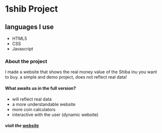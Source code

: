 # 1shib Project

## languages ​​I use
- HTML5
- CSS
- Javascript

### About the project
I made a website that shows the real money value of the Shiba inu you want to buy. a simple and demo project, does not reflect real data!

#### What awaits us in the full version?
- will reflect real data
- a more understandable website
- more coin calculators
- interactive with the user (dynamic website)

##### visit the [website]
[website]: <https://www.1shib.com>